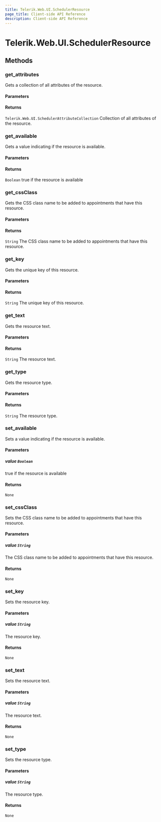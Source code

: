 ```yaml
---
title: Telerik.Web.UI.SchedulerResource
page_title: Client-side API Reference
description: Client-side API Reference
---
```


# Telerik.Web.UI.SchedulerResource  

## Methods

###  get_attributes

Gets a collection of all attributes of the resource.

#### Parameters

#### Returns

`Telerik.Web.UI.SchedulerAttributeCollection`  Collection of all attributes of the resource. 

###  get_available

Gets a value indicating if the resource is available.

#### Parameters

#### Returns

`Boolean`  true if the resource is available

###  get_cssClass

Gets the CSS class name to be added to appointments that have this resource.

#### Parameters

#### Returns

`String`  The CSS class name to be added to appointments that have this resource. 

###  get_key

Gets the unique key of this resource.

#### Parameters

#### Returns

`String`  The unique key of this resource. 

###  get_text

Gets the resource text.

#### Parameters

#### Returns

`String`  The resource text. 

###  get_type

Gets the resource type.

#### Parameters

#### Returns

`String`  The resource type. 

###  set_available

Sets a value indicating if the resource is available.

#### Parameters

##### value `Boolean`

 true if the resource is available

#### Returns

`None` 

###  set_cssClass

Sets the CSS class name to be added to appointments that have this resource.

#### Parameters

##### value `String`

 The CSS class name to be added to appointments that have this resource. 

#### Returns

`None` 

###  set_key

Sets the resource key.

#### Parameters

##### value `String`

 The resource key. 

#### Returns

`None` 

###  set_text

Sets the resource text.

#### Parameters

##### value `String`

 The resource text. 

#### Returns

`None` 

###  set_type

Sets the resource type.

#### Parameters

##### value `String`

 The resource type. 

#### Returns

`None` 


